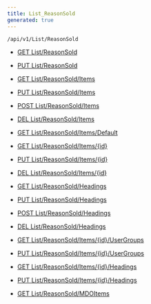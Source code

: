 ```yaml
---
title: List_ReasonSold
generated: true
---
```


```http
/api/v1/List/ReasonSold
```




* [GET List/ReasonSold](v1ReasonSoldList_GetListDefinition.md)

* [PUT List/ReasonSold](v1ReasonSoldList_SetListDefinition.md)

* [GET List/ReasonSold/Items](v1ReasonSoldList_GetAll.md)

* [PUT List/ReasonSold/Items](v1ReasonSoldList_PutAllReasonSold.md)

* [POST List/ReasonSold/Items](v1ReasonSoldList_PostReasonSold.md)

* [DEL List/ReasonSold/Items](v1ReasonSoldList_DeleteAllReasonSold.md)

* [GET List/ReasonSold/Items/Default](v1ReasonSoldList_CreateDefaultReasonSold.md)

* [GET List/ReasonSold/Items/{id}](v1ReasonSoldList_GetReasonSold.md)

* [PUT List/ReasonSold/Items/{id}](v1ReasonSoldList_PutReasonSold.md)

* [DEL List/ReasonSold/Items/{id}](v1ReasonSoldList_DeleteReasonSold.md)

* [GET List/ReasonSold/Headings](v1ReasonSoldList_GetReasonSoldHeadings.md)

* [PUT List/ReasonSold/Headings](v1ReasonSoldList_PutReasonSoldHeadings.md)

* [POST List/ReasonSold/Headings](v1ReasonSoldList_PostReasonSoldHeading.md)

* [DEL List/ReasonSold/Headings](v1ReasonSoldList_DeleteReasonSoldHeadings.md)

* [GET List/ReasonSold/Items/{id}/UserGroups](v1ReasonSoldList_GetReasonSoldUserGroupsForListItem.md)

* [PUT List/ReasonSold/Items/{id}/UserGroups](v1ReasonSoldList_PutReasonSoldUserGroupsForListItem.md)

* [GET List/ReasonSold/Items/{id}/Headings](v1ReasonSoldList_GetReasonSoldHeadingsForListItem.md)

* [PUT List/ReasonSold/Items/{id}/Headings](v1ReasonSoldList_PutReasonSoldHeadingsForListItem.md)

* [GET List/ReasonSold/MDOItems](v1ReasonSoldList_GetMDOList.md)